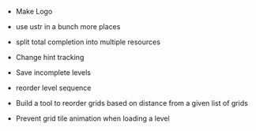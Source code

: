 
- Make Logo

- use ustr in a bunch more places
- split total completion into multiple resources
- Change hint tracking



- Save incomplete levels

- reorder level sequence

- Build a tool to reorder grids based on distance from a given list of grids

- Prevent grid tile animation when loading a level